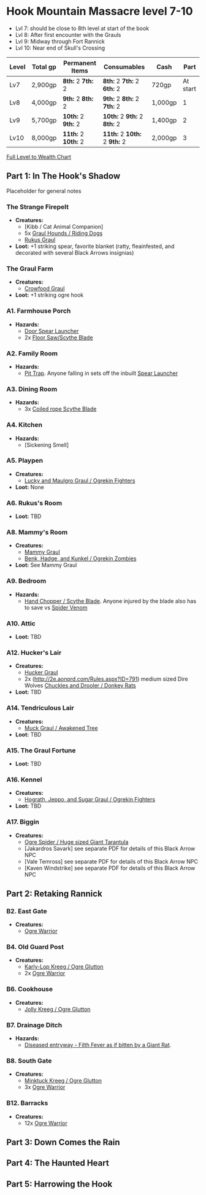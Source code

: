# Hook Mountain Massacre level 7-10

- Lvl 7: should be close to 8th level at start of the book 
- Lvl 8: After first encounter with the Grauls
- Lvl 9: Midway through Fort Rannick
- Lvl 10: Near end of Skull's Crossing

Level | Total gp | Permanent Items         | Consumables                        | Cash    | Part
------|----------|-------------------------|------------------------------------|---------|-----
Lv7	  | 2,900gp  | **8th:** 2 **7th:** 2   | **8th:** 2 **7th:** 2 **6th:** 2   |   720gp | At start
Lv8   | 4,000gp  | **9th:** 2 **8th:** 2   | **9th:** 2 **8th:** 2 **7th:** 2	  | 1,000gp | 1
Lv9   | 5,700gp  | **10th:** 2 **9th:** 2  | **10th:** 2 **9th:** 2 **8th:** 2	| 1,400gp | 2
Lv10  | 8,000gp  | **11th:** 2 **10th:** 2 | **11th:** 2 **10th:** 2 **9th:** 2 | 2,000gp | 3
[Full Level to Wealth Chart](http://2e.aonprd.com/Rules.aspx?ID=581)

## Part 1: In The Hook's Shadow

Placeholder for general notes

### The Strange Firepelt
 - **Creatures:** 
    - [Kibb / Cat Animal Companion]
    - 5x [Graul Hounds / Riding Dogs](http://2e.aonprd.com/Monsters.aspx?ID=125)
    - [Rukus Graul](https://monster.pf2.tools/v/mox9QoHm)
 - **Loot:** +1 striking spear, favorite blanket (ratty, fleainfested, and decorated with several Black Arrows insignias)

### The Graul Farm
  - **Creatures:** 
    - [Crowfood Graul](https://monster.pf2.tools/v/rT8ZT98R)
  - **Loot:** +1 striking ogre hook
  
### A1. Farmhouse Porch
  - **Hazards:**
    - [Door Spear Launcher](https://2e.aonprd.com/Hazards.aspx?ID=4)
    - 2x [Floor Saw/Scythe Blade](https://2e.aonprd.com/Hazards.aspx?ID=6)

### A2. Family Room
  - **Hazards:**
    - [Pit Trap](https://2e.aonprd.com/Hazards.aspx?ID=1). Anyone falling in sets off the inbuilt [Spear Launcher](https://2e.aonprd.com/Hazards.aspx?ID=4)

### A3. Dining Room
  - **Hazards:**
    - 3x [Coiled rope Scythe Blade](https://2e.aonprd.com/Hazards.aspx?ID=6)
  
### A4. Kitchen
  - **Hazards:**
    - [Sickening Smell]
    
### A5. Playpen
  - **Creatures:** 
    - [Lucky and Maulgro Graul / Ogrekin Fighters](https://monster.pf2.tools/v/cV7bSOhl)
  - **Loot:** None

### A6. Rukus's Room
  - **Loot:** TBD

### A8. Mammy's Room
  - **Creatures:** 
    - [Mammy Graul](https://monster.pf2.tools/v/t18cq9jp)
    - [Benk, Hadge, and Kunkel / Ogrekin Zombies](https://2e.aonprd.com/Monsters.aspx?ID=423)
  - **Loot:** See Mammy Graul

### A9. Bedroom
  - **Hazards:**
    - [Hand Chopper / Scythe Blade](https://2e.aonprd.com/Hazards.aspx?ID=6). Anyone injured by the blade also has to save vs [Spider Venom](https://2e.aonprd.com/Equipment.aspx?ID=118)

### A10. Attic
  - **Loot:** TBD

### A12. Hucker's Lair
  - **Creatures:** 
    - [Hucker Graul](https://monster.pf2.tools/v/b2MCfOFQ)
    - 2x (http://2e.aonprd.com/Rules.aspx?ID=791) medium sized Dire Wolves [Chuckles and Drooler / Donkey Rats](https://2e.aonprd.com/Monsters.aspx?ID=416)
  - **Loot:** TBD

### A14. Tendriculous Lair
  - **Creatures:** 
    - [Muck Graul / Awakened Tree](https://2e.aonprd.com/Monsters.aspx?ID=28)
  - **Loot:** TBD

### A15. The Graul Fortune
  - **Loot:** TBD

### A16. Kennel
  - **Creatures:** 
    - [Hograth, Jeppo, and Sugar Graul / Ogrekin Fighters](https://monster.pf2.tools/v/cV7bSOhl)
  - **Loot:** TBD

### A17. Biggin
  - **Creatures:** 
    - [Ogre Spider / Huge sized Giant Tarantula](http://2e.aonprd.com/Rules.aspx?ID=387)
    - [Jakardros Savark] see separate PDF for details of this Black Arrow NPC
    - [Vale Temross] see separate PDF for details of this Black Arrow NPC
    - [Kaven Windstrike] see separate PDF for details of this Black Arrow NPC

## Part 2: Retaking Rannick

### B2. East Gate
  - **Creatures:** 
    - [Ogre Warrior](https://2e.aonprd.com/Monsters.aspx?ID=317)

### B4. Old Guard Post
  - **Creatures:** 
    - [Karly-Lop Kreeg / Ogre Glutton](https://2e.aonprd.com/Monsters.aspx?ID=318)
    - 2x [Ogre Warrior](https://2e.aonprd.com/Monsters.aspx?ID=317)

### B6. Cookhouse
  - **Creatures:** 
    - [Jolly Kreeg / Ogre Glutton](https://2e.aonprd.com/Monsters.aspx?ID=318)

### B7. Drainage Ditch
  - **Hazards:**
    - [Diseased entryway - Filth Fever as if bitten by a Giant Rat](https://2e.aonprd.com/Monsters.aspx?ID=346).  

### B8. South Gate
  - **Creatures:** 
    - [Minktuck Kreeg / Ogre Glutton](https://2e.aonprd.com/Monsters.aspx?ID=318)
    - 3x [Ogre Warrior](https://2e.aonprd.com/Monsters.aspx?ID=317)

### B12. Barracks
  - **Creatures:** 
    - 12x [Ogre Warrior](https://2e.aonprd.com/Monsters.aspx?ID=317)






## Part 3: Down Comes the Rain


## Part 4: The Haunted Heart


## Part 5: Harrowing the Hook


